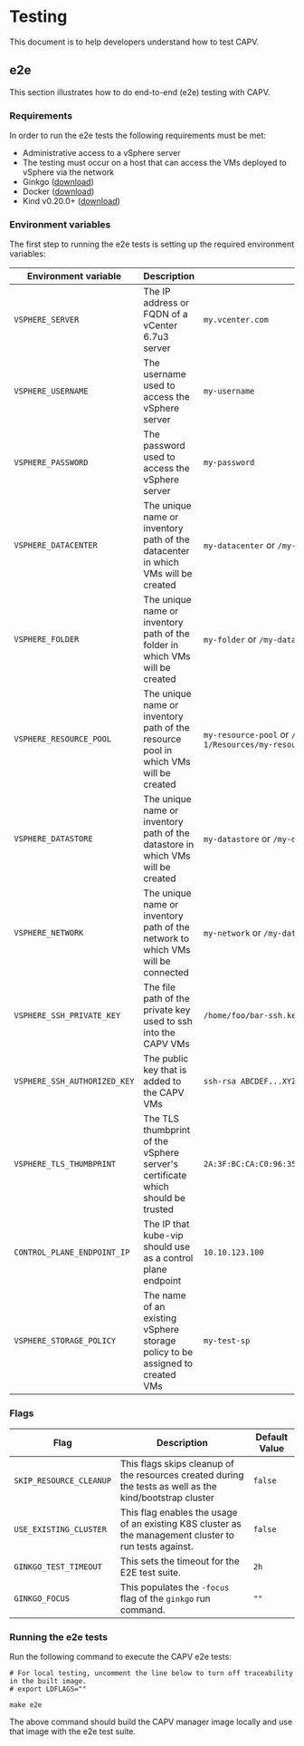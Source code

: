 # Testing

This document is to help developers understand how to test CAPV.

## e2e

This section illustrates how to do end-to-end (e2e) testing with CAPV.

### Requirements

In order to run the e2e tests the following requirements must be met:

* Administrative access to a vSphere server
* The testing must occur on a host that can access the VMs deployed to vSphere via the network
* Ginkgo ([download](https://onsi.github.io/ginkgo/#getting-ginkgo))
* Docker ([download](https://www.docker.com/get-started))
* Kind v0.20.0+ ([download](https://kind.sigs.k8s.io))

### Environment variables

The first step to running the e2e tests is setting up the required environment variables:

| Environment variable         | Description                                                                         | Example                                                                          |
|------------------------------|-------------------------------------------------------------------------------------|----------------------------------------------------------------------------------|
| `VSPHERE_SERVER`             | The IP address or FQDN of a vCenter 6.7u3 server                                    | `my.vcenter.com`                                                                 |
| `VSPHERE_USERNAME`           | The username used to access the vSphere server                                      | `my-username`                                                                    |
| `VSPHERE_PASSWORD`           | The password used to access the vSphere server                                      | `my-password`                                                                    |
| `VSPHERE_DATACENTER`         | The unique name or inventory path of the datacenter in which VMs will be created    | `my-datacenter` or `/my-datacenter`                                              |
| `VSPHERE_FOLDER`             | The unique name or inventory path of the folder in which VMs will be created        | `my-folder` or `/my-datacenter/vm/my-folder`                                     |
| `VSPHERE_RESOURCE_POOL`      | The unique name or inventory path of the resource pool in which VMs will be created | `my-resource-pool` or `/my-datacenter/host/Cluster-1/Resources/my-resource-pool` |
| `VSPHERE_DATASTORE`          | The unique name or inventory path of the datastore in which VMs will be created     | `my-datastore` or `/my-datacenter/datstore/my-datastore`                         |
| `VSPHERE_NETWORK`            | The unique name or inventory path of the network to which VMs will be connected     | `my-network` or `/my-datacenter/network/my-network`                              |
| `VSPHERE_SSH_PRIVATE_KEY`    | The file path of the private key used to ssh into the CAPV VMs                      | `/home/foo/bar-ssh.key`                                                          |
| `VSPHERE_SSH_AUTHORIZED_KEY` | The public key that is added to the CAPV VMs                                        | `ssh-rsa ABCDEF...XYZ=`                                                          |
| `VSPHERE_TLS_THUMBPRINT`     | The TLS thumbprint of the vSphere server's certificate which should be trusted      | `2A:3F:BC:CA:C0:96:35:D4:B7:A2:AA:3C:C1:33:D9:D7:BE:EC:31:55`                    |
| `CONTROL_PLANE_ENDPOINT_IP`  | The IP that kube-vip should use as a control plane endpoint                         | `10.10.123.100`                                                                  |
| `VSPHERE_STORAGE_POLICY`     | The name of an existing vSphere storage policy to be assigned to created VMs        | `my-test-sp`                                                                     |

### Flags

| Flag                    | Description                                                                                              | Default Value |
|-------------------------|----------------------------------------------------------------------------------------------------------|---------------|
| `SKIP_RESOURCE_CLEANUP` | This flags skips cleanup of the resources created during the tests as well as the kind/bootstrap cluster | `false`       |
| `USE_EXISTING_CLUSTER`  | This flag enables the usage of an existing K8S cluster as the management cluster to run tests against.   | `false`       |
| `GINKGO_TEST_TIMEOUT`   | This sets the timeout for the E2E test suite.                                                            | `2h`          |
| `GINKGO_FOCUS`          | This populates the `-focus` flag of the `ginkgo` run command.                                            | `""`          |

### Running the e2e tests

Run the following command to execute the CAPV e2e tests:

```shell
# For local testing, uncomment the line below to turn off traceability in the built image.
# export LDFLAGS="" 

make e2e
```

The above command should build the CAPV manager image locally and use that image with the e2e test suite.
